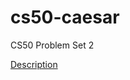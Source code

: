 # cs50-caesar
CS50 Problem Set 2

[Description](https://cs50.harvard.edu/extension/2023/spring/psets/2/caesar/)


